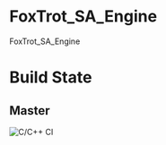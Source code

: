 # FoxTrot_SA_Engine
FoxTrot_SA_Engine

# Build State
## Master
![C/C++ CI](https://github.com/Rinkeeee96/FoxTrot_SA_Engine/workflows/C/C++%20CI/badge.svg?branch=master)
